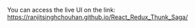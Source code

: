You can access the live UI on the link: https://ranjitsinghchouhan.github.io/React_Redux_Thunk_Saga/
